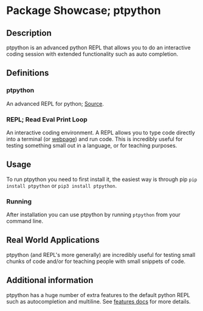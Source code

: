 # Package Showcase; ptpython

## Description

ptpython is an advanced python REPL that allows you to do an interactive coding session with extended functionality such as auto completion.

## Definitions

### ptpython

An advanced REPL for python; [Source](https://github.com/prompt-toolkit/ptpython).

### REPL; Read Eval Print Loop

An interactive coding environment. A REPL allows you to type code directly into a terminal (or [webpage](https://repl.it/)) and run code. This is incredibly useful for testing something small out in a language, or for teaching purposes.

## Usage

To run ptpython you need to first install it, the easiest way is through pip ```pip install ptpython``` or ```pip3 install ptpython```.

### Running

After installation you can use ptpython by running ```ptpython``` from your command line.

## Real World Applications

ptpython (and REPL's more generally) are incredibly useful for testing small chunks of code and/or for teaching people with small snippets of code.

## Additional information

ptpython has a huge number of extra features to the default python REPL such as autocompletion and multiline. See [features docs](https://github.com/prompt-toolkit/ptpython#features) for more details.
